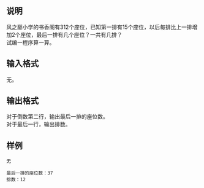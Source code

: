 <h2>说明</h2>

风之巅小学的书香阁有$312$个座位，已知第一排有$15$个座位，以后每排比上一排增加$2$个座位，最后一排有几个座位？一共有几排？<br />
试编一程序算一算。
<h2>输入格式</h2>

无。

<h2>输出格式</h2>

对于倒数第二行，输出最后一排的座位数。<br>对于最后一行，输出排数。

<h2>样例</h2>
<pre><code class="language-input1">无</code></pre><pre><code class="language-output1">最后一排的座位数：37
排数：12</code></pre>
